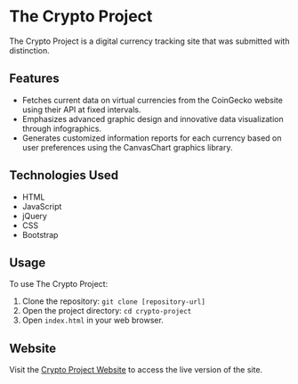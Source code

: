 # The Crypto Project

The Crypto Project is a digital currency tracking site that was submitted with distinction.

## Features

- Fetches current data on virtual currencies from the CoinGecko website using their API at fixed intervals.
- Emphasizes advanced graphic design and innovative data visualization through infographics.
- Generates customized information reports for each currency based on user preferences using the CanvasChart graphics library.

## Technologies Used

- HTML
- JavaScript
- jQuery
- CSS
- Bootstrap

## Usage

To use The Crypto Project:

1. Clone the repository: `git clone [repository-url]`
2. Open the project directory: `cd crypto-project`
3. Open `index.html` in your web browser.

## Website

Visit the 
[Crypto Project Website](https://ditzahofman.github.io/Crypto-Project/) to access the live version of the site.


